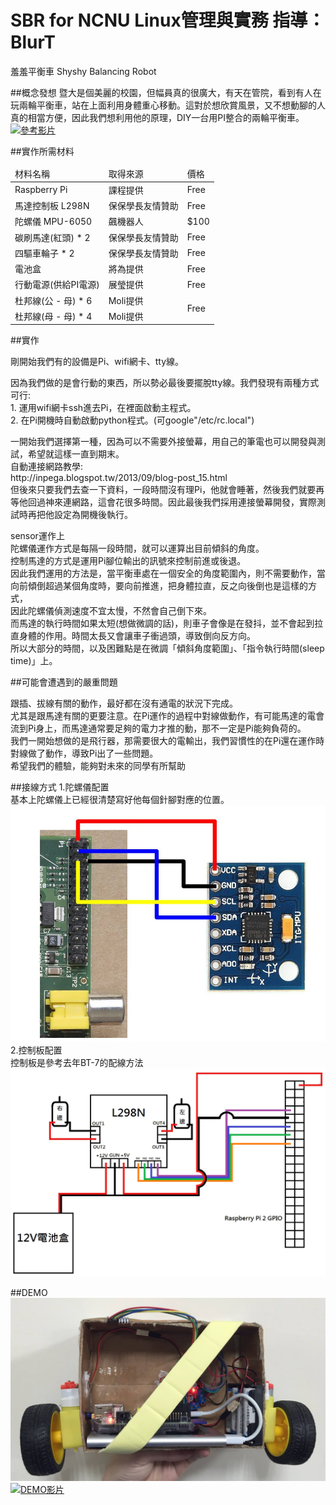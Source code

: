 # SBR for NCNU Linux管理與實務 指導：BlurT 
羞羞平衡車 Shyshy Balancing Robot

##概念發想
暨大是個美麗的校園，但幅員真的很廣大，有天在管院，看到有人在玩兩輪平衡車，站在上面利用身體重心移動。這對於想欣賞風景，又不想動腳的人真的相當方便，因此我們想利用他的原理，DIY一台用PI整合的兩輪平衡車。
[![參考影片](http://i.ytimg.com/vi/YRdBsVTHEG0/0.jpg)](https://www.youtube.com/watch?v=7-mgaIe287M)

##實作所需材料
<table>
	<thead>
		<tr>
			<td>材料名稱</td>
			<td>取得來源</td>
			<td>價格</td>
		</tr>
	</thead>
	<tbody>
		<tr>
			<td>Raspberry Pi</td>
			<td>課程提供</td>
			<td>Free</td>
		</tr>
		<tr>
			<td>馬達控制板 L298N</td>
			<td>保保學長友情贊助</td>
			<td>Free</td>
		</tr>
		<tr>
			<td>陀螺儀 MPU-6050</td>
			<td>飆機器人</td>
			<td>$100</td>
		</tr>
		<tr>
			<td>碳刷馬達(紅頭) * 2</td>
			<td>保保學長友情贊助</td>
			<td>Free</td>
		</tr>
		<tr>
			<td>四驅車輪子 * 2</td>
			<td>保保學長友情贊助</td>
			<td>Free</td>
		</tr>
		<tr>
			<td>電池盒</td>
			<td>將為提供</td>
			<td>Free</td>
		</tr>
		<tr>
			<td>行動電源(供給PI電源)</td>
			<td>展瑩提供</td>
			<td>Free</td>
		</tr>
		<tr>
			<td>杜邦線(公 - 母) * 6</td>
			<td>Moli提供</td>
			<td rowspan="2">Free</td>
		</tr>
		<tr>
			<td>杜邦線(母 - 母) * 4</td>
			<td>Moli提供</td>
		</tr>
	</tbody>
</table>

##實作
<p>剛開始我們有的設備是Pi、wifi網卡、tty線。</p>

<p>因為我們做的是會行動的東西，所以勢必最後要擺脫tty線。我們發現有兩種方式可行: <br>
1. 運用wifi網卡ssh進去Pi，在裡面啟動主程式。<br>
2. 在Pi開機時自動啟動python程式。(可google"/etc/rc.local")</p>

<p>一開始我們選擇第一種，因為可以不需要外接螢幕，用自己的筆電也可以開發與測試，希望就這樣一直到期末。<br>
自動連接網路教學: <br>
http://inpega.blogspot.tw/2013/09/blog-post_15.html<br>
但後來只要我們去查一下資料，一段時間沒有理Pi，他就會睡著，然後我們就要再等他回過神來連網路，這會花很多時間。因此最後我們採用連接螢幕開發，實際測試時再把他設定為開機後執行。</p>

<p>
sensor運作上<br>
陀螺儀運作方式是每隔一段時間，就可以運算出目前傾斜的角度。<br>
控制馬達的方式是運用Pi腳位輸出的訊號來控制前進或後退。<br>
因此我們運用的方法是，當平衡車處在一個安全的角度範圍內，則不需要動作，當向前傾倒超過某個角度時，要向前推進，把身體拉直，反之向後倒也是這樣的方式，<br>
因此陀螺儀偵測速度不宜太慢，不然會自己倒下來。<br>
而馬達的執行時間如果太短(想做微調的話)，則車子會像是在發抖，並不會起到拉直身體的作用。時間太長又會讓車子衝過頭，導致倒向反方向。<br>
所以大部分的時間，以及困難點是在微調「傾斜角度範圍」、「指令執行時間(sleep time)」上。
</p>

##可能會遭遇到的嚴重問題
<p>跟插、拔線有關的動作，最好都在沒有通電的狀況下完成。<br>
尤其是跟馬達有關的更要注意。在Pi運作的過程中對線做動作，有可能馬達的電會流到Pi身上，而馬達通常要足夠的電力才推的動，那不一定是Pi能夠負荷的。<br>
我們一開始想做的是飛行器，那需要很大的電輸出，我們習慣性的在Pi還在運作時對線做了動作，導致Pi出了一些問題。<br>
希望我們的體驗，能夠對未來的同學有所幫助
</p>

##接線方式
1.陀螺儀配置<br>
基本上陀螺儀上已經很清楚寫好他每個針腳對應的位置。<br>
![陀螺儀](https://github.com/NCNU-OpenSource/PPQ/blob/master/images/mpu-6050.jpg)
2.控制板配置<br>
控制板是參考去年BT-7的配線方法<br>
![控制板](https://github.com/NCNU-OpenSource/PPQ/blob/master/images/motor.jpg)

##DEMO
![Shyshy Balancing Robot](https://github.com/NCNU-OpenSource/PPQ/blob/master/images/finish.jpg)
[![DEMO影片](http://i.ytimg.com/vi/Ki7mhFmQ6sM/0.jpg)](https://www.youtube.com/watch?v=Ki7mhFmQ6sM)
